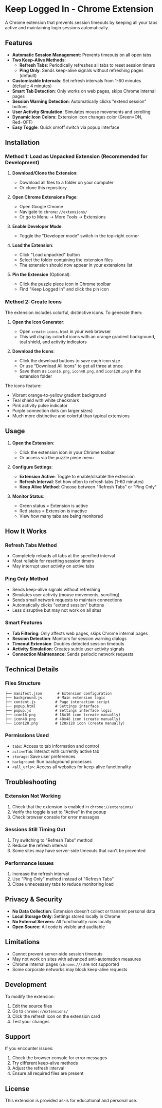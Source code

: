 # Keep Logged In - Chrome Extension

A Chrome extension that prevents session timeouts by keeping all your tabs active and maintaining login sessions automatically.

## Features

- **Automatic Session Management**: Prevents timeouts on all open tabs
- **Two Keep-Alive Methods**:
  - **Refresh Tabs**: Periodically refreshes all tabs to reset session timers
  - **Ping Only**: Sends keep-alive signals without refreshing pages (default)
- **Customizable Intervals**: Set refresh intervals from 1-60 minutes (default: 4 minutes)
- **Smart Tab Detection**: Only works on web pages, skips Chrome internal pages
- **Session Warning Detection**: Automatically clicks "extend session" buttons
- **User Activity Simulation**: Simulates mouse movements and scrolling
- **Dynamic Icon Colors**: Extension icon changes color (Green=ON, Red=OFF)
- **Easy Toggle**: Quick on/off switch via popup interface

## Installation

### Method 1: Load as Unpacked Extension (Recommended for Development)

1. **Download/Clone the Extension**:
   - Download all files to a folder on your computer
   - Or clone this repository

2. **Open Chrome Extensions Page**:
   - Open Google Chrome
   - Navigate to `chrome://extensions/`
   - Or go to Menu → More Tools → Extensions

3. **Enable Developer Mode**:
   - Toggle the "Developer mode" switch in the top-right corner

4. **Load the Extension**:
   - Click "Load unpacked" button
   - Select the folder containing the extension files
   - The extension should now appear in your extensions list

5. **Pin the Extension** (Optional):
   - Click the puzzle piece icon in Chrome toolbar
   - Find "Keep Logged In" and click the pin icon

### Method 2: Create Icons

The extension includes colorful, distinctive icons. To generate them:

1. **Open the Icon Generator**:
   - Open `create-icons.html` in your web browser
   - This will display colorful icons with an orange gradient background, teal shield, and activity indicators

2. **Download the Icons**:
   - Click the download buttons to save each icon size
   - Or use "Download All Icons" to get all three at once
   - Save them as `icon16.png`, `icon48.png`, and `icon128.png` in the extension folder

The icons feature:
- Vibrant orange-to-yellow gradient background
- Teal shield with white checkmark
- Pink activity pulse indicator
- Purple connection dots (on larger sizes)
- Much more distinctive and colorful than typical extensions

## Usage

1. **Open the Extension**:
   - Click the extension icon in your Chrome toolbar
   - Or access via the puzzle piece menu

2. **Configure Settings**:
   - **Extension Active**: Toggle to enable/disable the extension
   - **Refresh Interval**: Set how often to refresh tabs (1-60 minutes)
   - **Keep Alive Method**: Choose between "Refresh Tabs" or "Ping Only"

3. **Monitor Status**:
   - Green status = Extension is active
   - Red status = Extension is inactive
   - View how many tabs are being monitored

## How It Works

### Refresh Tabs Method
- Completely reloads all tabs at the specified interval
- Most reliable for resetting session timers
- May interrupt user activity on active tabs

### Ping Only Method
- Sends keep-alive signals without refreshing
- Simulates user activity (mouse movements, scrolling)
- Sends small network requests to maintain connections
- Automatically clicks "extend session" buttons
- Less disruptive but may not work on all sites

### Smart Features
- **Tab Filtering**: Only affects web pages, skips Chrome internal pages
- **Session Detection**: Monitors for session warning dialogs
- **Timeout Extension**: Doubles detected session timeouts
- **Activity Simulation**: Creates subtle user activity signals
- **Connection Maintenance**: Sends periodic network requests

## Technical Details

### Files Structure
```
├── manifest.json       # Extension configuration
├── background.js       # Main extension logic
├── content.js         # Page interaction script
├── popup.html         # Settings interface
├── popup.js           # Settings interface logic
├── icon16.png         # 16x16 icon (create manually)
├── icon48.png         # 48x48 icon (create manually)
└── icon128.png        # 128x128 icon (create manually)
```

### Permissions Used
- `tabs`: Access to tab information and control
- `activeTab`: Interact with currently active tab
- `storage`: Save user preferences
- `background`: Run background processes
- `<all_urls>`: Access all websites for keep-alive functionality

## Troubleshooting

### Extension Not Working
1. Check that the extension is enabled in `chrome://extensions/`
2. Verify the toggle is set to "Active" in the popup
3. Check browser console for error messages

### Sessions Still Timing Out
1. Try switching to "Refresh Tabs" method
2. Reduce the refresh interval
3. Some sites may have server-side timeouts that can't be prevented

### Performance Issues
1. Increase the refresh interval
2. Use "Ping Only" method instead of "Refresh Tabs"
3. Close unnecessary tabs to reduce monitoring load

## Privacy & Security

- **No Data Collection**: Extension doesn't collect or transmit personal data
- **Local Storage Only**: Settings stored locally in Chrome
- **No External Servers**: All functionality runs locally
- **Open Source**: All code is visible and auditable

## Limitations

- Cannot prevent server-side session timeouts
- May not work on sites with advanced anti-automation measures
- Chrome internal pages (`chrome://`) are not supported
- Some corporate networks may block keep-alive requests

## Development

To modify the extension:

1. Edit the source files
2. Go to `chrome://extensions/`
3. Click the refresh icon on the extension card
4. Test your changes

## Support

If you encounter issues:
1. Check the browser console for error messages
2. Try different keep-alive methods
3. Adjust the refresh interval
4. Ensure all required files are present

## License

This extension is provided as-is for educational and personal use.
